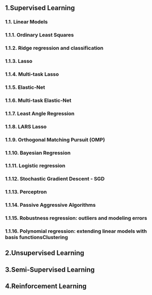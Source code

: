 
## 1.Supervised Learning

### 1.1. Linear Models



### 1.1.1. Ordinary Least Squares

### 1.1.2. Ridge regression and classification

### 1.1.3. Lasso

### 1.1.4. Multi-task Lasso

### 1.1.5. Elastic-Net

### 1.1.6. Multi-task Elastic-Net

### 1.1.7. Least Angle Regression

### 1.1.8. LARS Lasso

### 1.1.9. Orthogonal Matching Pursuit (OMP)

### 1.1.10. Bayesian Regression

### 1.1.11. Logistic regression

### 1.1.12. Stochastic Gradient Descent - SGD

### 1.1.13. Perceptron

### 1.1.14. Passive Aggressive Algorithms

### 1.1.15. Robustness regression: outliers and modeling errors

### 1.1.16. Polynomial regression: extending linear models with basis functionsClustering



## 2.Unsupervised Learning

## 3.Semi-Supervised Learning

## 4.Reinforcement Learning